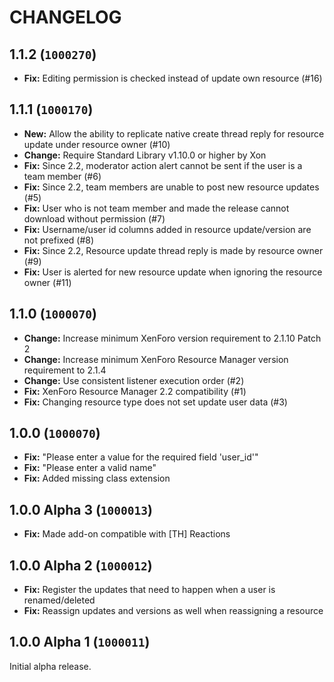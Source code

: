 CHANGELOG
==========================

## 1.1.2 (`1000270`)

- **Fix:** Editing permission is checked instead of update own resource (#16)

## 1.1.1 (`1000170`)

- **New:** Allow the ability to replicate native create thread reply for resource update under resource owner (#10)
- **Change:** Require Standard Library v1.10.0 or higher by Xon
- **Fix:** Since 2.2, moderator action alert cannot be sent if the user is a team member (#6)
- **Fix:** Since 2.2, team members are unable to post new resource updates (#5)
- **Fix:** User who is not team member and made the release cannot download without permission (#7)
- **Fix:** Username/user id columns added in resource update/version are not prefixed (#8)
- **Fix:** Since 2.2, Resource update thread reply is made by resource owner (#9)
- **Fix:** User is alerted for new resource update when ignoring the resource owner (#11)

## 1.1.0 (`1000070`)

- **Change:** Increase minimum XenForo version requirement to 2.1.10 Patch 2
- **Change:** Increase minimum XenForo Resource Manager version requirement to 2.1.4
- **Change:** Use consistent listener execution order (#2)
- **Fix:** XenForo Resource Manager 2.2 compatibility (#1)
- **Fix:** Changing resource type does not set update user data (#3)

## 1.0.0 (`1000070`)

- **Fix:** "Please enter a value for the required field 'user_id'"
- **Fix:** "Please enter a valid name"
- **Fix:** Added missing class extension

## 1.0.0 Alpha 3 (`1000013`)

- **Fix:** Made add-on compatible with \[TH\] Reactions

## 1.0.0 Alpha 2 (`1000012`)

- **Fix:** Register the updates that need to happen when a user is renamed/deleted
- **Fix:** Reassign updates and versions as well when reassigning a resource

## 1.0.0 Alpha 1 (`1000011`)

Initial alpha release.
